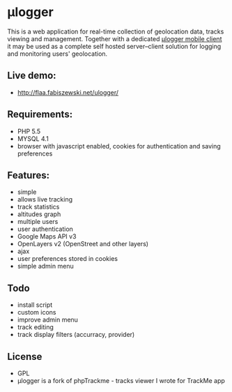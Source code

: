 # μlogger

This is a web application for real-time collection of geolocation data, tracks viewing and management. 
Together with a dedicated [μlogger mobile client](https://github.com/bfabiszewski/ulogger-android) it may be used as a complete self hosted server–client solution for logging and monitoring users' geolocation.

## Live demo:
- http://flaa.fabiszewski.net/ulogger/

## Requirements:
- PHP 5.5
- MYSQL 4.1
- browser with javascript enabled, cookies for authentication and saving preferences

## Features:
- simple
- allows live tracking
- track statistics
- altitudes graph
- multiple users
- user authentication
- Google Maps API v3
- OpenLayers v2 (OpenStreet and other layers)
- ajax 
- user preferences stored in cookies
- simple admin menu

## Todo
- install script
- custom icons
- improve admin menu
- track editing
- track display filters (accurracy, provider)

## License
- GPL
- μlogger is a fork of phpTrackme - tracks viewer I wrote for TrackMe app